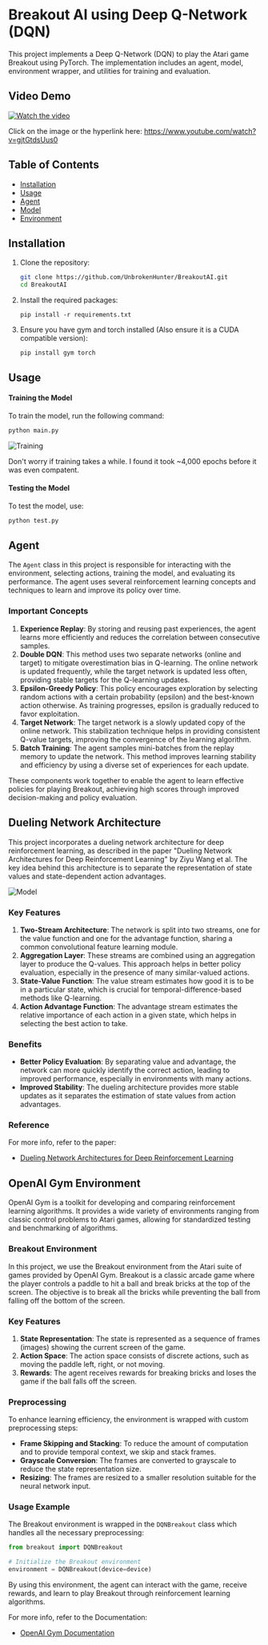 # Breakout AI using Deep Q-Network (DQN)

This project implements a Deep Q-Network (DQN) to play the Atari game Breakout using PyTorch. The implementation includes an agent, model, environment wrapper, and utilities for training and evaluation.

## Video Demo
[![Watch the video](img/breakout.gif?raw=true)](https://www.youtube.com/watch?v=gjtGtdsUus0)

Click on the image or the hyperlink here: 
https://www.youtube.com/watch?v=gjtGtdsUus0

## Table of Contents

- [Installation](#installation)
- [Usage](#usage)
- [Agent](#agent)
- [Model](#dueling-network-architecture)
- [Environment](#openai-gym-environment)

## Installation

1. Clone the repository:
   ```bash
   git clone https://github.com/UnbrokenHunter/BreakoutAI.git
   cd BreakoutAI
   ```
2. Install the required packages:
   ```
   pip install -r requirements.txt
   ```
3. Ensure you have gym and torch installed (Also ensure it is a CUDA compatible version):
   ```
   pip install gym torch
   ```

## Usage

#### Training the Model

To train the model, run the following command:

```python
python main.py
```

![Training](img/training_times.png?raw=true "Training")

Don't worry if training takes a while. I found it took ~4,000 epochs before it was even compatent.

#### Testing the Model

To test the model, use:

```python
python test.py
```

## Agent

The `Agent` class in this project is responsible for interacting with the environment, selecting actions, training the model, and evaluating its performance. The agent uses several reinforcement learning concepts and techniques to learn and improve its policy over time.

### Important Concepts

1. **Experience Replay**: By storing and reusing past experiences, the agent learns more efficiently and reduces the correlation between consecutive samples.
2. **Double DQN**: This method uses two separate networks (online and target) to mitigate overestimation bias in Q-learning. The online network is updated frequently, while the target network is updated less often, providing stable targets for the Q-learning updates.
3. **Epsilon-Greedy Policy**: This policy encourages exploration by selecting random actions with a certain probability (epsilon) and the best-known action otherwise. As training progresses, epsilon is gradually reduced to favor exploitation.
4. **Target Network**: The target network is a slowly updated copy of the online network. This stabilization technique helps in providing consistent Q-value targets, improving the convergence of the learning algorithm.
5. **Batch Training**: The agent samples mini-batches from the replay memory to update the network. This method improves learning stability and efficiency by using a diverse set of experiences for each update.

These components work together to enable the agent to learn effective policies for playing Breakout, achieving high scores through improved decision-making and policy evaluation.

## Dueling Network Architecture

This project incorporates a dueling network architecture for deep reinforcement learning, as described in the paper "Dueling Network Architectures for Deep Reinforcement Learning" by Ziyu Wang et al. The key idea behind this architecture is to separate the representation of state values and state-dependent action advantages.

![Model](img/DQN.png?raw=true "Model")

### Key Features

1. **Two-Stream Architecture**: The network is split into two streams, one for the value function and one for the advantage function, sharing a common convolutional feature learning module.
2. **Aggregation Layer**: These streams are combined using an aggregation layer to produce the Q-values. This approach helps in better policy evaluation, especially in the presence of many similar-valued actions.
3. **State-Value Function**: The value stream estimates how good it is to be in a particular state, which is crucial for temporal-difference-based methods like Q-learning.
4. **Action Advantage Function**: The advantage stream estimates the relative importance of each action in a given state, which helps in selecting the best action to take.

### Benefits

- **Better Policy Evaluation**: By separating value and advantage, the network can more quickly identify the correct action, leading to improved performance, especially in environments with many actions.
- **Improved Stability**: The dueling architecture provides more stable updates as it separates the estimation of state values from action advantages.

### Reference

For more info, refer to the paper:

- [Dueling Network Architectures for Deep Reinforcement Learning](https://arxiv.org/abs/1511.06581)

## OpenAI Gym Environment

OpenAI Gym is a toolkit for developing and comparing reinforcement learning algorithms. It provides a wide variety of environments ranging from classic control problems to Atari games, allowing for standardized testing and benchmarking of algorithms.

### Breakout Environment

In this project, we use the Breakout environment from the Atari suite of games provided by OpenAI Gym. Breakout is a classic arcade game where the player controls a paddle to hit a ball and break bricks at the top of the screen. The objective is to break all the bricks while preventing the ball from falling off the bottom of the screen.

### Key Features

1. **State Representation**: The state is represented as a sequence of frames (images) showing the current screen of the game.
2. **Action Space**: The action space consists of discrete actions, such as moving the paddle left, right, or not moving.
3. **Rewards**: The agent receives rewards for breaking bricks and loses the game if the ball falls off the screen.

### Preprocessing

To enhance learning efficiency, the environment is wrapped with custom preprocessing steps:

- **Frame Skipping and Stacking**: To reduce the amount of computation and to provide temporal context, we skip and stack frames.
- **Grayscale Conversion**: The frames are converted to grayscale to reduce the state representation size.
- **Resizing**: The frames are resized to a smaller resolution suitable for the neural network input.

### Usage Example

The Breakout environment is wrapped in the `DQNBreakout` class which handles all the necessary preprocessing:

```python
from breakout import DQNBreakout

# Initialize the Breakout environment
environment = DQNBreakout(device=device)
```

By using this environment, the agent can interact with the game, receive rewards, and learn to play Breakout through reinforcement learning algorithms.

For more info, refer to the Documentation:

- [OpenAI Gym Documentation](https://www.gymlibrary.dev/environments/atari/breakout/)
